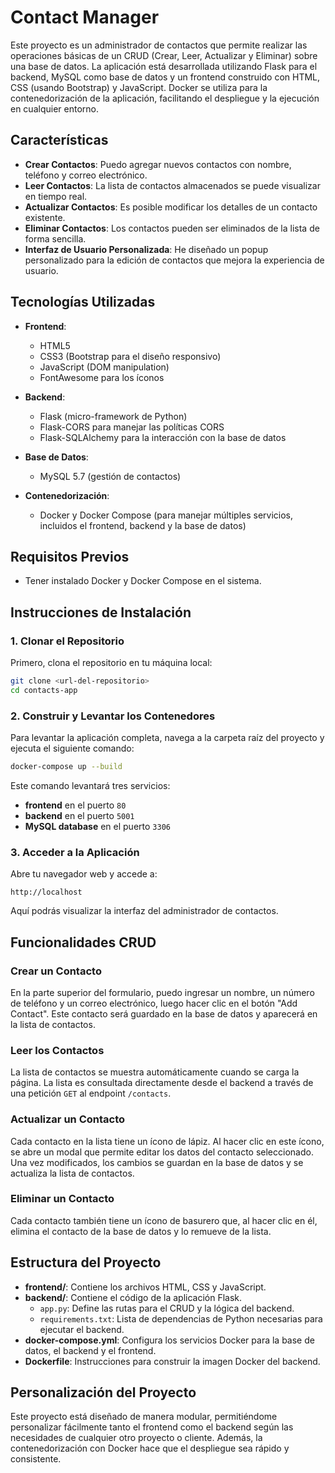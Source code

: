 # Contact Manager

Este proyecto es un administrador de contactos que permite realizar las operaciones básicas de un CRUD (Crear, Leer, Actualizar y Eliminar) sobre una base de datos. La aplicación está desarrollada utilizando Flask para el backend, MySQL como base de datos y un frontend construido con HTML, CSS (usando Bootstrap) y JavaScript. Docker se utiliza para la contenedorización de la aplicación, facilitando el despliegue y la ejecución en cualquier entorno.

## Características

- **Crear Contactos**: Puedo agregar nuevos contactos con nombre, teléfono y correo electrónico.
- **Leer Contactos**: La lista de contactos almacenados se puede visualizar en tiempo real.
- **Actualizar Contactos**: Es posible modificar los detalles de un contacto existente.
- **Eliminar Contactos**: Los contactos pueden ser eliminados de la lista de forma sencilla.
- **Interfaz de Usuario Personalizada**: He diseñado un popup personalizado para la edición de contactos que mejora la experiencia de usuario.

## Tecnologías Utilizadas

- **Frontend**:
  - HTML5
  - CSS3 (Bootstrap para el diseño responsivo)
  - JavaScript (DOM manipulation)
  - FontAwesome para los íconos

- **Backend**:
  - Flask (micro-framework de Python)
  - Flask-CORS para manejar las políticas CORS
  - Flask-SQLAlchemy para la interacción con la base de datos

- **Base de Datos**:
  - MySQL 5.7 (gestión de contactos)

- **Contenedorización**:
  - Docker y Docker Compose (para manejar múltiples servicios, incluidos el frontend, backend y la base de datos)

## Requisitos Previos

- Tener instalado Docker y Docker Compose en el sistema.

## Instrucciones de Instalación

### 1. Clonar el Repositorio
Primero, clona el repositorio en tu máquina local:
```bash
git clone <url-del-repositorio>
cd contacts-app
```

### 2. Construir y Levantar los Contenedores
Para levantar la aplicación completa, navega a la carpeta raíz del proyecto y ejecuta el siguiente comando:
```bash
docker-compose up --build
```

Este comando levantará tres servicios:
- **frontend** en el puerto `80`
- **backend** en el puerto `5001`
- **MySQL database** en el puerto `3306`

### 3. Acceder a la Aplicación
Abre tu navegador web y accede a:
```
http://localhost
```
Aquí podrás visualizar la interfaz del administrador de contactos.

## Funcionalidades CRUD

### Crear un Contacto
En la parte superior del formulario, puedo ingresar un nombre, un número de teléfono y un correo electrónico, luego hacer clic en el botón "Add Contact". Este contacto será guardado en la base de datos y aparecerá en la lista de contactos.

### Leer los Contactos
La lista de contactos se muestra automáticamente cuando se carga la página. La lista es consultada directamente desde el backend a través de una petición `GET` al endpoint `/contacts`.

### Actualizar un Contacto
Cada contacto en la lista tiene un ícono de lápiz. Al hacer clic en este ícono, se abre un modal que permite editar los datos del contacto seleccionado. Una vez modificados, los cambios se guardan en la base de datos y se actualiza la lista de contactos.

### Eliminar un Contacto
Cada contacto también tiene un ícono de basurero que, al hacer clic en él, elimina el contacto de la base de datos y lo remueve de la lista.

## Estructura del Proyecto

- **frontend/**: Contiene los archivos HTML, CSS y JavaScript.
- **backend/**: Contiene el código de la aplicación Flask.
  - `app.py`: Define las rutas para el CRUD y la lógica del backend.
  - `requirements.txt`: Lista de dependencias de Python necesarias para ejecutar el backend.
- **docker-compose.yml**: Configura los servicios Docker para la base de datos, el backend y el frontend.
- **Dockerfile**: Instrucciones para construir la imagen Docker del backend.

## Personalización del Proyecto

Este proyecto está diseñado de manera modular, permitiéndome personalizar fácilmente tanto el frontend como el backend según las necesidades de cualquier otro proyecto o cliente. Además, la contenedorización con Docker hace que el despliegue sea rápido y consistente.

